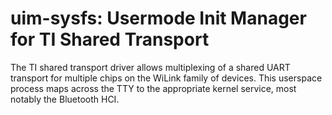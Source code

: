 uim-sysfs: Usermode Init Manager for TI Shared Transport
========================================================

The TI shared transport driver allows multiplexing of a shared UART transport for multiple chips on the WiLink family of devices. This userspace process maps across the TTY to the appropriate kernel service, most notably the Bluetooth HCI.